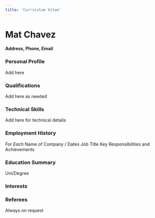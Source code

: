 ```yaml
---
title: 'Curriculum Vitae'
---
```


# Mat Chavez

#### Address, Phone, Email

### Personal Profile

Add here

### Qualifications

Add here as needed

### Technical Skills

Add here for technical details

### Employment History
*For Each*
Name of Company / Dates
Job Title
Key Responsibilities and Achievements

### Education Summary

Uni/Degree

### Interests

### Referees
Always on request
